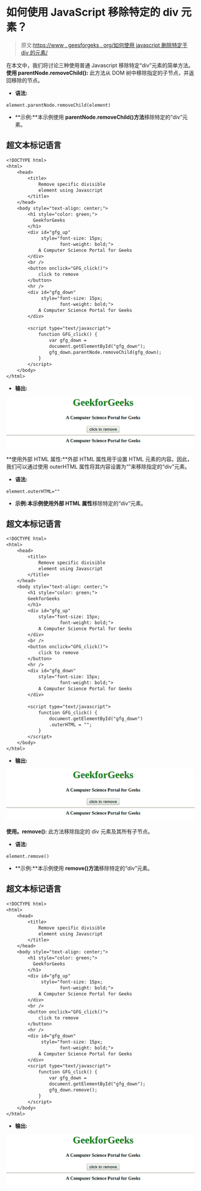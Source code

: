 # 如何使用 JavaScript 移除特定的 div 元素？

> 原文:[https://www . geesforgeks . org/如何使用 javascript 删除特定于 div 的元素/](https://www.geeksforgeeks.org/how-to-remove-specific-div-element-by-using-javascript/)

在本文中，我们将讨论三种使用普通 Javascript 移除特定“div”元素的简单方法。
**使用 parentNode.removeChild():** 此方法从 DOM 树中移除指定的子节点，并返回移除的节点。

*   **语法:**

```
element.parentNode.removeChild(element)
```

*   **示例:**本示例使用 **parentNode.removeChild()方法**移除特定的“div”元素。

## 超文本标记语言

```
<!DOCTYPE html>
<html>
    <head>
        <title>
            Remove specific divisible
            element using Javascript
        </title>
    </head>
    <body style="text-align: center;">
        <h1 style="color: green;">
          GeekforGeeks
        </h1>
        <div id="gfg_up"
             style="font-size: 15px;
                    font-weight: bold;">
            A Computer Science Portal for Geeks
        </div>
        <br />
        <button onclick="GFG_click()">
            click to remove
        </button>
        <hr />
        <div id="gfg_down"
             style="font-size: 15px;
                    font-weight: bold;">
            A Computer Science Portal for Geeks
        </div>

        <script type="text/javascript">
            function GFG_click() {
                var gfg_down =
                document.getElementById("gfg_down");
                gfg_down.parentNode.removeChild(gfg_down);
            }
        </script>
    </body>
</html>
```

*   **输出:**

![](img/c70c085dc2c885ab4e5f65b2ce7868f1.png)

**使用外部 HTML 属性:**外部 HTML 属性用于设置 HTML 元素的内容。因此，我们可以通过使用 outerHTML 属性将其内容设置为“”来移除指定的“div”元素。

*   **语法:**

```
element.outerHTML=""
```

*   **示例:**本示例使用**外部 HTML 属性**移除特定的“div”元素。

## 超文本标记语言

```
<!DOCTYPE html>
<html>
    <head>
        <title>
            Remove specific divisible
            element using Javascript
        </title>
    </head>
    <body style="text-align: center;">
        <h1 style="color: green;">
        GeekforGeeks
        </h1>
        <div id="gfg_up"
            style="font-size: 15px;
                    font-weight: bold;">
            A Computer Science Portal for Geeks
        </div>
        <br />
        <button onclick="GFG_click()">
            click to remove
        </button>
        <hr />
        <div id="gfg_down"
            style="font-size: 15px;
                    font-weight: bold;">
            A Computer Science Portal for Geeks
        </div>

        <script type="text/javascript">
            function GFG_click() {
                document.getElementById("gfg_down")
                .outerHTML = "";
            }
        </script>
    </body>
</html>                   
```

*   **输出:**

![](img/c70c085dc2c885ab4e5f65b2ce7868f1.png)

**使用。remove():** 此方法移除指定的 div 元素及其所有子节点。

*   **语法:**

```
element.remove()
```

*   **示例:**本示例使用 **remove()方法**移除特定的“div”元素。

## 超文本标记语言

```
<!DOCTYPE html>
<html>
    <head>
        <title>
            Remove specific divisible
            element using Javascript
        </title>
    </head>
    <body style="text-align: center;">
        <h1 style="color: green;">
          GeekforGeeks
        </h1>
        <div id="gfg_up"
             style="font-size: 15px;
                    font-weight: bold;">
            A Computer Science Portal for Geeks
        </div>
        <br />
        <button onclick="GFG_click()">
            click to remove
        </button>
        <hr />
        <div id="gfg_down"
             style="font-size: 15px;
                    font-weight: bold;">
            A Computer Science Portal for Geeks
        </div>
        <script type="text/javascript">
            function GFG_click() {
                var gfg_down =
                document.getElementById("gfg_down");
                gfg_down.remove();
            }
        </script>
    </body>
</html>
```

*   **输出:**

![](img/c70c085dc2c885ab4e5f65b2ce7868f1.png)